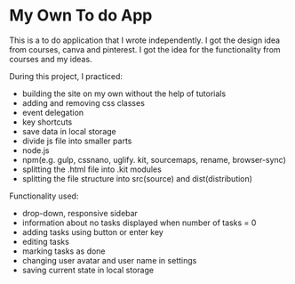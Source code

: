 # My Own To do App
This is a to do application that I wrote independently. I got the design idea from courses, canva and pinterest. I got the idea for the functionality from courses and my ideas.


During this project, I practiced:
- building the site on my own without the help of tutorials
- adding and removing css classes 
- event delegation
- key shortcuts 
- save data in local storage
- divide js file into smaller parts
- node.js
- npm(e.g. gulp, cssnano, uglify. kit, sourcemaps, rename, browser-sync)
- splitting the .html file into .kit modules
- splitting the file structure into src(source) and dist(distribution)

Functionality used: 
- drop-down, responsive sidebar
- information about no tasks displayed when number of tasks = 0
- adding tasks using button or enter key
- editing tasks 
- marking tasks as done
- changing user avatar and user name in settings
- saving current state in local storage

